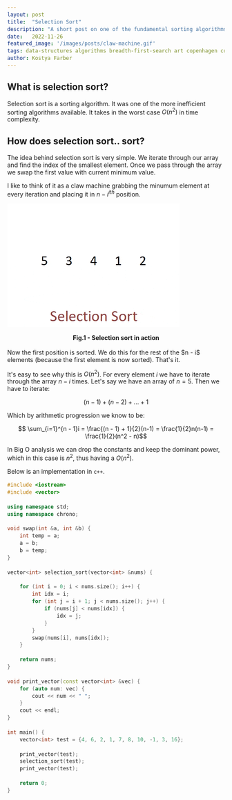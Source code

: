 ```yaml
---
layout:	post
title:	"Selection Sort"
description: "A short post on one of the fundamental sorting algorithms" 
date:	2022-11-26
featured_image: '/images/posts/claw-machine.gif'
tags: data-structures algorithms breadth-first-search art copenhagen contemporary
author: Kostya Farber
---
```


## What is selection sort?
Selection sort is a sorting algorithm. It was one of the more inefficient sorting algorithms available. It takes in the worst case $O(n^2)$ in time complexity. 

## How does selection sort.. sort?
The idea behind selection sort is very simple. We iterate through our array and find the index of the smallest element. Once we pass through the array we swap the first value with current minimum value. 

I like to think of it as a claw machine grabbing the minumum element at every iteration and placing it in $n - i^{ith}$ position.

![selection-sort-animation](image/../../images/posts/selections-sort.webp)
<figcaption align = "center"><b>Fig.1 - Selection sort in action</b></figcaption>
<br>
Now the first position is sorted. We do this for the rest of the $n - i$ elements (because the first element is now sorted). That's it.

It's easy to see why this is $O(n^2)$. For every element $i$ we have to iterate through the array $n - i$ times. Let's say we have an array of $n=5$. Then we have to iterate:

$$(n - 1) + (n - 2) + ... + 1$$

Which by arithmetic progression we know to be:

$$ \sum_{i=1}^{n - 1}i = \frac{(n - 1) + 1}{2}(n-1) = \frac{1}{2}n(n-1) = \frac{1}{2}(n^2 - n)$$

In Big O analysis we can drop the constants and keep the dominant power, which in this case is $n^2$, thus having a $O(n^2)$.

Below is an implementation in `c++`.

```c++
#include <iostream>
#include <vector>

using namespace std;
using namespace chrono;

void swap(int &a, int &b) {
    int temp = a;
    a = b;
    b = temp;
}

vector<int> selection_sort(vector<int> &nums) {
    
    for (int i = 0; i < nums.size(); i++) {
        int idx = i;
        for (int j = i + 1; j < nums.size(); j++) {
            if (nums[j] < nums[idx]) {
                idx = j;
            }
        }
        swap(nums[i], nums[idx]);       
    }

    return nums;
}

void print_vector(const vector<int> &vec) {
    for (auto num: vec) {
        cout << num << " ";
    }
    cout << endl;
}

int main() {
    vector<int> test = {4, 6, 2, 1, 7, 8, 10, -1, 3, 16};

    print_vector(test);
    selection_sort(test);
    print_vector(test);

    return 0;
}
```

